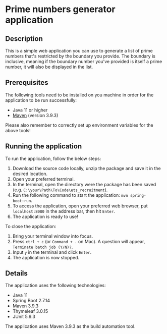 # Prime numbers generator application

## Description
This is a simple web application you can use to generate a list of prime numbers that's restricted by the boundary you provide. The boundary is inclusive, meaning if the boundary number you've provided is itself a prime number, it will also be displayed in the list.

## Prerequisites
The following tools need to be installed on you machine in order for the application to be run successfully:
- Java 11 or higher
- [Maven](https://maven.apache.org) (version 3.9.3)

Please also remember to correctly set up environment variables for the above tools!

## Running the application
To run the application, follow the below steps:
1. Download the source code locally, unzip the package and save it in the desired location.
2. Open your preferred terminal.
3. In the terminal, open the directory were the package has been saved (e.g. `C:\your\Path\To\Code\ets_recruitment`).
4. Run the following command to start the application: `mvn spring-boot:run`.
5. To access the application, open your preferred web browser, put `localhost:8080` in the address bar, then hit `Enter`.
6. The application is ready to use!

To close the application:
1. Bring your terminal window into focus.
2. Press `ctrl + c` (or `Command + .` on Mac). A question will appear, `Terminate batch job (Y/N)?`.
3. Input `y` in the terminal and click `Enter`.
4. The application is now stopped.

## Details
The application uses the following technologies:
- Java 11
- Spring Boot 2.7.14
- Maven 3.9.3
- Thymeleaf 3.0.15
- JUnit 5.9.3

The application uses Maven 3.9.3 as the build automation tool.

